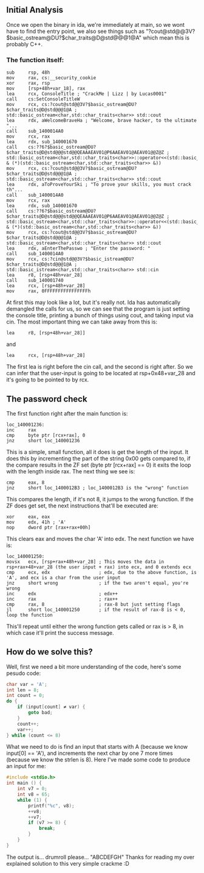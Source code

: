 ## Initial Analysis
Once we open the binary in ida, we're immediately at main, so we wont have to find the entry point, we also see things such as "?cout@std@@3V?\$basic_ostream@DU?$char_traits@D@std@@@1@A" which mean this is probably C++.
### The function itself:
```assembly
sub     rsp, 48h
mov     rax, cs:__security_cookie
xor     rax, rsp
mov     [rsp+48h+var_18], rax
lea     rcx, ConsoleTitle ; "CrackMe | Lizz | by Lucas0001"
call    cs:SetConsoleTitleW
mov     rcx, cs:?cout@std@@3V?$basic_ostream@DU?$char_traits@D@std@@@1@A ; std::basic_ostream<char,std::char_traits<char>> std::cout
lea     rdx, aWelcomeBraveHa ; "Welcome, brave hacker, to the ultimate "...
call    sub_1400014A0
mov     rcx, rax
lea     rdx, sub_140001670
call    cs:??6?$basic_ostream@DU?$char_traits@D@std@@@std@@QEAAAEAV01@P6AAEAV01@AEAV01@@Z@Z ; std::basic_ostream<char,std::char_traits<char>>::operator<<(std::basic_ostream<char,std::char_traits<char>> & (*)(std::basic_ostream<char,std::char_traits<char>> &))
mov     rcx, cs:?cout@std@@3V?$basic_ostream@DU?$char_traits@D@std@@@1@A ; std::basic_ostream<char,std::char_traits<char>> std::cout
lea     rdx, aToProveYourSki ; "To prove your skills, you must crack th"...
call    sub_1400014A0
mov     rcx, rax
lea     rdx, sub_140001670
call    cs:??6?$basic_ostream@DU?$char_traits@D@std@@@std@@QEAAAEAV01@P6AAEAV01@AEAV01@@Z@Z ; std::basic_ostream<char,std::char_traits<char>>::operator<<(std::basic_ostream<char,std::char_traits<char>> & (*)(std::basic_ostream<char,std::char_traits<char>> &))
mov     rcx, cs:?cout@std@@3V?$basic_ostream@DU?$char_traits@D@std@@@1@A ; std::basic_ostream<char,std::char_traits<char>> std::cout
lea     rdx, aEnterThePasswo ; "Enter the password: "
call    sub_1400014A0
mov     rcx, cs:?cin@std@@3V?$basic_istream@DU?$char_traits@D@std@@@1@A ; std::basic_istream<char,std::char_traits<char>> std::cin
lea     r8, [rsp+48h+var_28]
call    sub_140001740
lea     rcx, [rsp+48h+var_28]
mov     rax, 0FFFFFFFFFFFFFFFFh
```
At first this may look like a lot, but it's really not. Ida has automatically demangled the calls for us, so we can see that the program is just setting the console title, printing a bunch of things using cout, and taking input via cin.
The most important thing we can take away from this is:
```assembly
lea     r8, [rsp+48h+var_28]]
```
and
```assembly
lea     rcx, [rsp+48h+var_28]
```
The first lea is right before the cin call, and the second is right after. So we can infer that the user-input is going to be located at rsp+0x48+var_28 and it's going to be pointed to by rcx.
## The password check
The first function right after the main function is:
```assembly
loc_140001236:
inc     rax
cmp     byte ptr [rcx+rax], 0
jnz     short loc_140001236
```
This is a simple, small function, all it does is get the length of the input. It does this by incrementing the part of the string 0x00 gets compared to, if the compare results in the ZF set (byte ptr [rcx+rax] == 0) it exits the loop with the length inside rax.
The next thing we see is:
```assembly
cmp     eax, 8
jnz     short loc_1400012B3 ; loc_1400012B3 is the "wrong" function
```
This compares the length, if it's not 8, it jumps to the wrong function.
If the ZF does get set, the next instructions that'll be executed are:
```assembly
xor     eax, eax
mov     edx, 41h ; 'A'
nop     dword ptr [rax+rax+00h]
```
This clears eax and moves the char 'A' into edx. 
The next function we have is:
```assembly
loc_140001250:
movsx   ecx, [rsp+rax+48h+var_28] ; This moves the data in rsp+rax+48+var_28 (the user input + rax) into ecx, and 0 extends ecx
cmp     ecx, edx                  ; edx, due to the above function, is 'A', and ecx is a char from the user input
jnz     short wrong               ; if the two aren't equal, you're wrong
inc     edx                       ; edx++
inc     rax                       ; rax++
cmp     rax, 8                    ; rax-8 but just setting flags
jl      short loc_140001250       ; if the result of rax-8 is < 0, loop the function
```
This'll repeat until either the wrong function gets called or rax is > 8, in which case it'll print the success message. 
## How do we solve this?
Well, first we need a bit more understanding of the code, here's some pesudo code:
```c 
char var = 'A';
int len = 8;
int count = 0;
do {
    if (input[count] ≠ var) {
        goto bad;
    }
    count++;
    var++;
} while (count <= 8)
```
What we need to do is find an input that starts with A (because we know input[0] == 'A'), and increments the next char by one 7 more times (because we know the strlen is 8).
Here I've made some code to produce an input for me:
```c
#include <stdio.h>
int main () {
	int v7 = 0;
	int v8 = 65;
	while (1) {
		printf("%c", v8);
		++v8;
		++v7;
		if (v7 >= 8) {
			break;
		}
	}
}
```
The output is… drumroll please… "ABCDEFGH"
Thanks for reading my over explained solution to this very simple crackme :D

